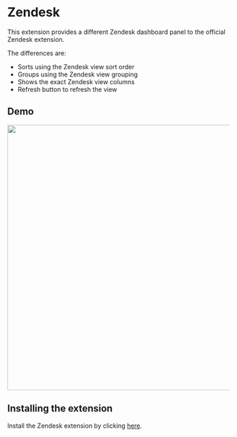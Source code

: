 # Zendesk

This extension provides a different Zendesk dashboard panel to the official Zendesk extension.

The differences are:

- Sorts using the Zendesk view sort order
- Groups using the Zendesk view grouping
- Shows the exact Zendesk view columns
- Refresh button to refresh the view
  
## Demo

<img src="https://user-images.githubusercontent.com/8016/129986649-f0492ea0-5538-40b9-8753-e27ebf9c0676.png" width="600">

## Installing the extension

Install the Zendesk extension by clicking [here](https://secure.aha.io/settings/account/extensions/install?url=https://github.com/jemmyw/aha-ext-kealabs-zendesk/releases/download/1.0.0/kealabs.zendesk-v1.0.0.gz).


